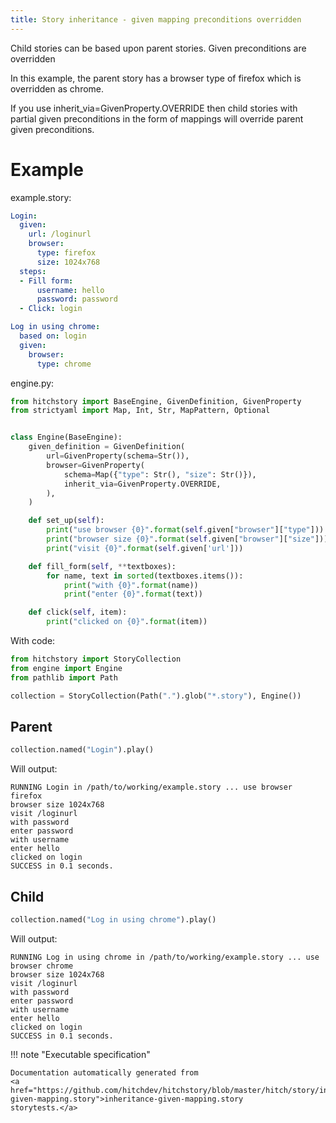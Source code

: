 ```yaml
---
title: Story inheritance - given mapping preconditions overridden
---
```




Child stories can be based upon parent stories. Given
preconditions are overridden

In this example, the parent story has a browser type of
firefox which is overridden as chrome. 

If you use inherit_via=GivenProperty.OVERRIDE then
child stories with partial given preconditions in the
form of mappings will override parent given preconditions.


# Example



example.story:

```yaml
Login:
  given:
    url: /loginurl
    browser:
      type: firefox
      size: 1024x768
  steps:
  - Fill form:
      username: hello
      password: password
  - Click: login

Log in using chrome:
  based on: login
  given:
    browser:
      type: chrome
```
engine.py:

```python
from hitchstory import BaseEngine, GivenDefinition, GivenProperty
from strictyaml import Map, Int, Str, MapPattern, Optional


class Engine(BaseEngine):
    given_definition = GivenDefinition(
        url=GivenProperty(schema=Str()),
        browser=GivenProperty(
            schema=Map({"type": Str(), "size": Str()}),
            inherit_via=GivenProperty.OVERRIDE,
        ),
    )

    def set_up(self):
        print("use browser {0}".format(self.given["browser"]["type"]))
        print("browser size {0}".format(self.given["browser"]["size"]))
        print("visit {0}".format(self.given['url']))

    def fill_form(self, **textboxes):
        for name, text in sorted(textboxes.items()):
            print("with {0}".format(name))
            print("enter {0}".format(text))

    def click(self, item):
        print("clicked on {0}".format(item))
```

With code:

```python
from hitchstory import StoryCollection
from engine import Engine
from pathlib import Path

collection = StoryCollection(Path(".").glob("*.story"), Engine())

```




## Parent







```python
collection.named("Login").play()
```

Will output:
```
RUNNING Login in /path/to/working/example.story ... use browser firefox
browser size 1024x768
visit /loginurl
with password
enter password
with username
enter hello
clicked on login
SUCCESS in 0.1 seconds.
```





## Child







```python
collection.named("Log in using chrome").play()
```

Will output:
```
RUNNING Log in using chrome in /path/to/working/example.story ... use browser chrome
browser size 1024x768
visit /loginurl
with password
enter password
with username
enter hello
clicked on login
SUCCESS in 0.1 seconds.
```










!!! note "Executable specification"

    Documentation automatically generated from 
    <a href="https://github.com/hitchdev/hitchstory/blob/master/hitch/story/inheritance-given-mapping.story">inheritance-given-mapping.story
    storytests.</a>

